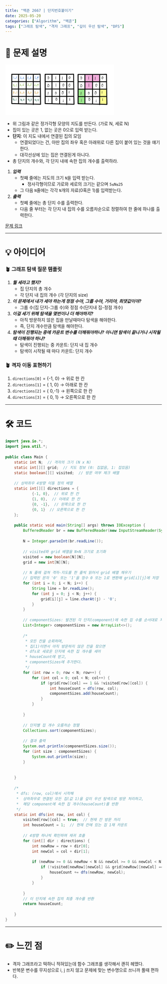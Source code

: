 ```yaml
---
title: "백준 2667 | 단지번호붙이기"
date: 2025-05-20
categories: ["Algorithm", "백준"]
tags: ["그래프 탐색", "격자 그래프", "깊이 우선 탐색", "DFS"]
---
```


# 📝 문제 설명

<img src="assets/images/250520_numbering.jpg" alt="단지번호붙이기 예시 좌표" width="350">

- 위 그림과 같은 정가각형 모양의 지도를 만든다. (가로 N, 세로 N)
- 집이 있는 곳은 1, 없는 곳은 0으로 입력 받는다.
- **단지**: 이 지도 내에서 연결된 집의 모임
  - 연결되었다는 건, 아딴 집의 좌우 혹은 아래위로 다른 집이 붙어 있는 것을 얘기한다.
  - 대각선상에 있는 집은 연결된게 아니다.
- 총 단지의 개수와, 각 단지 내에 속한 집의 개수를 출력하라.  
   
1. ***입력***
   - 첫째 줄에는 지도의 크기  `N`을 입력 받는다.
     - 정사각형이므로 가로와 세로의 크기는 같으며 `5≤N≤25`
   - 그 다음 `N`줄에는 각각 `N`개의 자료(0혹은 1)를 입력받는다.
2. ***출력***
   - 첫쩨 줄에는 총 단지 수를 출력한다.
   - 다음 줄 부터는 각 단지 내 집의 수를 오름차순으로 정렬하여 한 줄에 하나를 출력한다.


[문제 링크](https://www.acmicpc.net/problem/2606)

---

# 💡 아이디어

### 🪴 그래프 탐색 질문 템플릿
1. ***뭘 세라고 했지?***
   - 집 단지의 총 개수
   - 각 단지 내 집의 개수 (각 단지의 size)
2. ***이 문제에서 내가 세야 하는게 정점 수야, 그룹 수야, 거리야, 최댓값이야?***
   - 그룹 수(집 단지-그룹 수)와 정점 수(단지내 집-정점 개수)
3. ***이걸 세기 위해 탐색을 몇번이나 더 해야하지?***
   - 아직 방문하지 않은 집을 만날때마다 탐색을 해야한다.
   - 즉, 단지 개수만큼 탐색을 해야한다.
4. ***탐색이 진행되는 중에 카운트 변수를 더해줘야하나? 아니면 탐색이 끝나거나 시작될 때 더해줘야 하나?***
   - 탐색이 진행되는 중 카운트: 단지 내 집 개수
   - 탐색이 시작될 때 마다 카운트: 단지 개수

### 🪴 격자 이동 표현하기
1. `directions[0]` = {-1, 0} → 위로 한 칸
2. `directions[1]` = { 1, 0} → 아래로 한 칸
3. `directions[2]` = { 0,-1} → 왼쪽으로 한 칸
4. `directions[3]` = { 0, 1} → 오른쪽으로 한 칸

---

# 🛠 코드

```java
import java.io.*;
import java.util.*;

public class Main {
    static int N;  // 격자의 크기 (N x N)
    static int[][] grid;  // 지도 정보 (0: 집없음, 1: 집있음)
    static boolean[][] visited;  // 방문 여부 체크 배열

    // 상하좌우 4방향 이동 정의 배열
    static int[][] directions = {
            {-1, 0},  // 위로 한 칸
            {1, 0},  // 아래로 한 칸
            {0, -1},  // 왼쪽으로 한 칸
            {0, 1}  // 오른쪽으로 한 칸
    };

    public static void main(String[] args) throws IOException {
        BufferedReader br = new BufferedReader(new InputStreamReader(System.in));

        N = Integer.parseInt(br.readLine());

        // visited와 grid 배열을 N×N 크기로 초기화
        visited = new boolean[N][N];
        grid = new int[N][N];

        // N 줄에 걸쳐 격자-지도를 한 줄씩 읽어서 grid 배열 채우기
        // 입력된 문자 '0' 또는 '1'을 정수 0 또는 1로 변환해 grid[i][j]에 저장
        for (int i = 0; i < N; i++) {
            String line = br.readLine();
            for (int j = 0; j < N; j++) {
                grid[i][j] = line.charAt(j) - '0';
            }
        }

        // componentSizes: 발견된 각 단지(component)에 속한 집 수를 순서대로 저장
        List<Integer> componentSizes = new ArrayList<>();

        /*
         * 모든 칸을 순회하며,
         * 집(1)이면서 아직 방문하지 않은 칸을 찾으면
         * dfs로 새로운 단지에 속한 집 개수를 세어
         * houseCount에 받고,
         * componentSizes에 추가한다.
         */
        for (int row = 0; row < N; row++) {
            for (int col = 0; col < N; col++) {
                if (grid[row][col] == 1 && !visited[row][col]) {
                    int houseCount = dfs(row, col);
                    componentSizes.add(houseCount);
                }
            }

        }

        // 단지별 집 개수 오름차순 정렬
        Collections.sort(componentSizes);

        // 결과 출력
        System.out.println(componentSizes.size());
        for (int size : componentSizes) {
            System.out.println(size);
        }


    }

    /*
     * dfs: (row, col)에서 시작해
     *  상하좌우로 연결된 모든 집(값 1)을 깊이 우선 탐색으로 방문 처리하고,
     *  해당 component에 속한 집 개수(houseCount)를 반환
     */
    static int dfs(int row, int col) {
        visited[row][col] = true;  // 현재 칸 방문 처리
        int houseCount = 1;  // 현재 칸에 있는 집 1채 카운트

        // 4방향 하나씩 확인하며 재귀 호출
        for (int[] dir : directions) {
            int newRow = row + dir[0];
            int newCol = col + dir[1];

            if (newRow >= 0 && newRow < N && newCol >= 0 && newCol < N) {
                if (!visited[newRow][newCol] && grid[newRow][newCol] == 1) {
                    houseCount += dfs(newRow, newCol);
                }
            }

        }
        // 이 단지에 속한 집의 최종 개수를 반환
        return houseCount;

    }
}

```

---

# ✏️ 느낀 점

- 격자 그래프라고 떡하니 적혀있는데 함수 그래프를 생각해서 괜히 헤맸다.
- 반복문 변수를 무지성으로 i, j 쓰지 않고 문제에 맞는 변수명으로 쓰니까 풀때 편하다.
